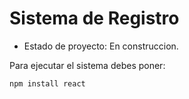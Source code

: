 <h1> Sistema de Registro </h1>

- Estado de proyecto: En construccion.

Para ejecutar el sistema debes poner:

```npm install react```
